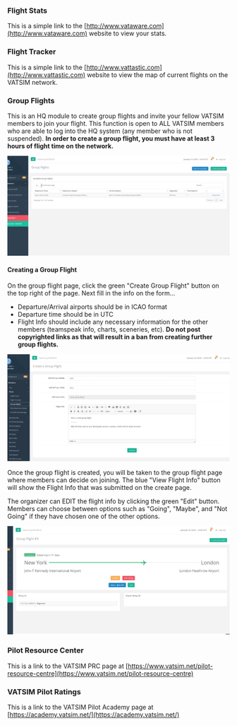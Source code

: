 ### Flight Stats
This is a simple link to the [http://www.vataware.com](http://www.vataware.com) website to view your stats.

### Flight Tracker
This is a simple link to the [http://www.vattastic.com](http://www.vattastic.com) website to view the map of current flights on the VATSIM network.

### Group Flights
This is an HQ module to create group flights and invite your fellow VATSIM members to join your flight. This function is open to ALL VATSIM members who are able to log into the HQ system (any member who is not suspended). **In order to create a group flight, you must have at least 3 hours of flight time on the network.**

![](/assets/gf1.PNG)

#### Creating a Group Flight
On the group flight page, click the green "Create Group Flight" button on the top right of the page. Next fill in the info on the form...
- Departure/Arrival airports should be in ICAO format
- Departure time should be in UTC
- Flight Info should include any necessary information for the other members (teamspeak info, charts, sceneries, etc). **Do not post copyrighted links as that will result in a ban from creating further group flights.**

![](/assets/gf2.PNG)

Once the group flight is created, you will be taken to the group flight page where members can decide on joining. The blue "View Flight Info" button will show the Flight Info that was submitted on the create page. 

The organizer can EDIT the flight info by clicking the green "Edit" button. Members can choose between options such as "Going", "Maybe", and "Not Going" if they have chosen one of the other options.

![](/assets/gf3.PNG)

### Pilot Resource Center
This is a link to the VATSIM PRC page at [https://www.vatsim.net/pilot-resource-centre](https://www.vatsim.net/pilot-resource-centre)

### VATSIM Pilot Ratings
This is a link to the VATSIM Pilot Academy page at [https://academy.vatsim.net/](https://academy.vatsim.net/)